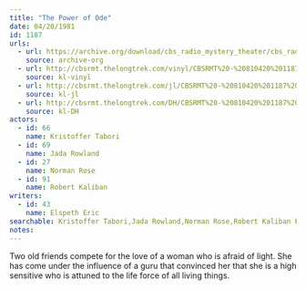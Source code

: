 ```yaml
---
title: "The Power of Ode"
date: 04/20/1981
id: 1187
urls: 
  - url: https://archive.org/download/cbs_radio_mystery_theater/cbs_radio_mystery_theater-1151-1200.zip/cbs_radio_mystery_theater-1151-1200%2Fcbsrmt_1187_the_power_of_ode.mp3
    source: archive-org
  - url: http://cbsrmt.thelongtrek.com/vinyl/CBSRMT%20-%20810420%201187%20The%20Power%20Of%20Od_afrts.mp3
    source: kl-vinyl
  - url: http://cbsrmt.thelongtrek.com/jl/CBSRMT%20-%20810420%201187%20The%20Power%20Of%20Od_jl.mp3
    source: kl-jl
  - url: http://cbsrmt.thelongtrek.com/DH/CBSRMT%20-%20810420%201187%20The%20Power%20of%20Od_dh.mp3
    source: kl-DH
actors:  
  - id: 66
    name: Kristoffer Tabori  
  - id: 69
    name: Jada Rowland  
  - id: 27
    name: Norman Rose  
  - id: 91
    name: Robert Kaliban
writers:  
  - id: 43
    name: Elspeth Eric
searchable: Kristoffer Tabori,Jada Rowland,Norman Rose,Robert Kaliban Elspeth Eric
notes:  
---
```

Two old friends compete for the love of a woman who is afraid of light. She has come under the influence of a guru that convinced her that she is a high sensitive who is attuned to the life force of all living things.